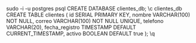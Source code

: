 sudo -i -u postgres
psql
CREATE DATABASE clientes_db;
\c clientes_db
CREATE TABLE clientes (
  id SERIAL PRIMARY KEY,
  nombre VARCHAR(100) NOT NULL,
  correo VARCHAR(100) NOT NULL UNIQUE,
  telefono VARCHAR(20),
  fecha_registro TIMESTAMP DEFAULT CURRENT_TIMESTAMP,
  activo BOOLEAN DEFAULT true
);
\q